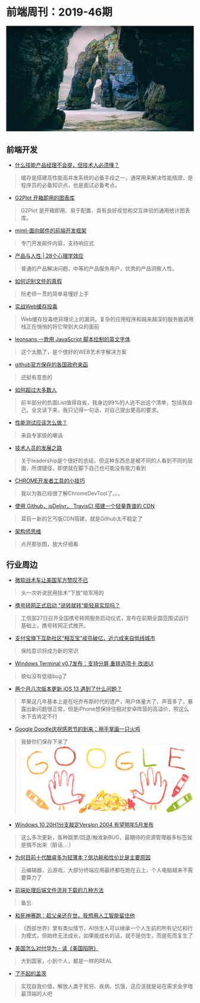# 前端周刊：2019-46期

[![](/img/bing/20191128.png?imageMogr2/thumbnail/960x)](https://cn.bing.com/search?q=Las+Catedrales海滩)

## 前端开发

- [什么技能产品经理不会提，但技术人必须懂？](https://mp.weixin.qq.com/s?__biz=MzIzOTU0NTQ0MA==&mid=2247492440&idx=1&sn=054c2f8bc65cfbfc5e2ccff8d98d1fae)

> 缓存是搭建高性能高并发系统的必备手段之一，通常用来解决性能瓶颈，是程序员的必备知识点，也是面试必备考点。

- [G2Plot 开箱即用的图表库](https://antv-g2plot.gitee.io/zh)

> G2Plot 是开箱即用、易于配置、具有良好视觉和交互体验的通用统计图表库。

- [mjml-面向邮件的前端开发框架](https://mjml.io/)

> 专门开发邮件内容，支持响应式

- [产品与人性 | 28个心理学效应](https://www.yuque.com/xuyingxiniot/way/of6ewg)

> 普通的产品解决问题，中等的产品服务用户，优秀的产品洞察人性。

- [如何识别文件的真假](http://www.ruanyifeng.com/blog/2019/11/hash-sum.html)

> 阮老师一贯的简单易懂好上手

- [实战Web缓存投毒](https://www.cnblogs.com/linuxsec/articles/10626246.html)

> Web缓存投毒绝非理论上的漏洞，复杂的应用程序和越来越深的服务器调用栈正在悄悄的将它带到大众的面前

- [leonsans 一款用 JavaScript 脚本绘制的英文字体](https://github.com/cmiscm/leonsans)

> 这个太酷了，是个很好的WEB艺术字解决方案

- [github官方保存的各国政府来函](https://github.com/github/gov-takedowns)

> 还挺有意思的

- [如何超过大多数人](https://coolshell.cn/articles/19464.html)

> 前半部分的负面List值得自省，我身边99%的人逃不出这个清单，包括我自己。全文读下来，我只记得一句话，对自己提出更高的要求。

- [性能测试应该怎么做？](https://coolshell.cn/articles/17381.html)

> 来自专家级的嘲讽

- [技术人员的发展之路](https://coolshell.cn/articles/17583.html)

> 关于leadership是个很好的总结，但这种东西总是被不同的人看到不同的层面，所谓捷径，即使就在脚下自己也可能没有能力看到

- [CHROME开发者工具的小技巧](https://coolshell.cn/articles/17634.html)

> 我以为我已经很了解ChromeDevTool了。。。

- [使用 Github，jsDelivr， TravisCI 搭建一个轻量靠谱的 CDN](https://chi.miantiao.me/make-a-cdn-by-github-jsdelivr-travisci/)

> 耳目一新的乞丐版CDN搭建，就是Github太不稳定了

- [架构师思维](https://limboy.me/tech/2019/02/16/architect-mindset.html)

> 点开那张图，放大仔细看

## 行业周边

- [微软战术车让美国军方赞叹不已](https://www.cnbeta.com/articles/tech/915455.htm)

> 头一次听说民用技术“下放”给军用的

- [携号转网正式启动 “说转就转”能轻易实现吗？](https://www.cnbeta.com/articles/tech/915443.htm)

> 工信部27日召开全国携号转网服务启动仪式，宣布在前期全国范围试运行基础上，携号转网正式推开。

- [支付宝旗下互助社区“相互宝”成员破亿，近六成来自低线城市](https://www.cnbeta.com/articles/tech/915419.htm)

> 保险意识将成为新的常识

- [Windows Terminal v0.7发布：支持分屏 重排选项卡 改进UI](https://www.cnbeta.com/articles/soft/915231.htm)

> 貌似没有低级bug了

- [两个月八次版本更新 iOS 13 遇到了什么问题？](https://www.cnbeta.com/articles/tech/915509.htm)

> 苹果这几年基本上是在吃乔布斯时代的遗产，用户体量大了，声音多了，暴露出新问题很正常，但是iPhone想保持住相对安卓阵营的高溢价，照这么水下去肯定不行

- [Google Doodle庆祝感恩节的到来：用手掌画一只火鸡](https://www.google.com/)

> 我替你们保存下来了
![](../img/a/thanksgiving-2019-4655543279943680-law.gif)

- [Windows 10 20H1分支敲定Version 2004 有望明年5月发布](https://www.cnbeta.com/articles/tech/915599.htm)

> 这么多次更新，各种跳票/回退/触发新BUG，最期待的资源管理器多标签就是搞不出来（脏话....）

- [为何目前十代酷睿多为轻薄本？低功耗和性价比是主要原因](https://www.cnbeta.com/articles/tech/915527.htm)

> 云编辑器，云游戏，大部分终端应用最终都在跑在云上，个人电脑越来不需要算力了

- [前端处理后端文件流并下载的几种方法](https://blog.csdn.net/weixin_42292748/article/details/85060227)

> 备忘

- [和死神赛跑：趁父亲还在世，我想用人工智能留住他](https://mp.weixin.qq.com/s/yVcCRpIrCN-O8eekJYNzmw)

> 《西部世界》里有类似情节，AI仿生人可以继承一个人生前的所有记忆和行为模式，但始终无法成长，如果能成长的话，就不是仿生，而是死而复生了

- [美国怎么对付华为 - 读《美国陷阱》](http://blog.devtang.com/2019/08/04/American-trap/)

> 大到国家，小到个人，都是一样的REAL

- [了不起的盖茨](https://limboy.me/essay/2019/10/01/the-great-gates.html)

> 实现自我价值，解放人类于贫穷、疾病、饥饿，这应该就是站在需求金字塔最顶端的人吧

